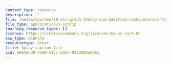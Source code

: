 ```yaml
---
content_type: resource
description: ''
file: /media/courses/18-217-graph-theory-and-additive-combinatorics-fall-2019/b0e4ec30418851ccb1678423002e0bb1_nCWwhF0TkVI.vtt
file_type: application/x-subrip
learning_resource_types: []
license: https://creativecommons.org/licenses/by-nc-sa/4.0/
ocw_type: OCWFile
resourcetype: Other
title: 3play caption file
uid: b0e4ec30-4188-51cc-b167-8423002e0bb1
---
```

